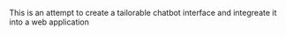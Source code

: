 This is an attempt to create a tailorable chatbot interface and integreate it into a web application
